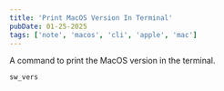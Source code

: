 ```yaml
---
title: 'Print MacOS Version In Terminal'
pubDate: 01-25-2025
tags: ['note', 'macos', 'cli', 'apple', 'mac']
---
```


A command to print the MacOS version in the terminal.

```bash
sw_vers
```